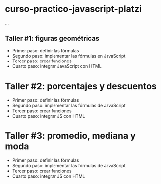 # curso-practico-javascript-platzi

...

## Taller #1: figuras geométricas

- Primer paso: definir las fórmulas
- Segundo paso: implementar las fórmulas en JavaScript
- Tercer paso: crear funciones
- Cuarto paso: integrar JavaScript con HTML

# Taller #2: porcentajes y descuentos

- Primer paso: definir las fórmulas
- Segundo paso: implementar las fórmulas de JavaScript
- Tercer paso: crear funciones
- Cuarto paso: integrar JS con HTML

# Taller #3: promedio, mediana y moda

- Primer paso: definir las fórmulas
- Segundo paso: implementar las fórmulas de JavaScript
- Tercer paso: crear funciones
- Cuarto paso: integrar JS con HTML
